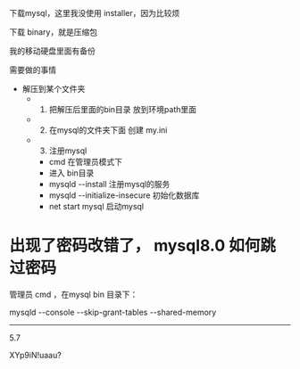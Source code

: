 下载mysql，这里我没使用 installer，因为比较烦

下载 binary，就是压缩包

我的移动硬盘里面有备份

需要做的事情

- 解压到某个文件夹
  - 1. 把解压后里面的bin目录 放到环境path里面
  - 2. 在mysql的文件夹下面 创建 my.ini 

  - 3. 注册mysql
    - cmd 在管理员模式下
    - 进入 bin目录
    - mysqld --install  注册mysql的服务
    - mysqld --initialize-insecure 初始化数据库
    - net start mysql 启动mysql

# 出现了密码改错了， mysql8.0 如何跳过密码

管理员 cmd ，在mysql bin 目录下：

mysqld --console --skip-grant-tables --shared-memory


--------------------------------

5.7

XYp9iN!uaau?